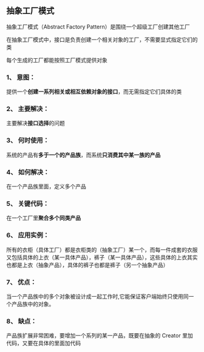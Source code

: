 ## 抽象工厂模式
抽象工厂模式（Abstract Factory Pattern）是围绕一个超级工厂创建其他工厂

在抽象工厂模式中，接口是负责创建一个相关对象的工厂，不需要显式指定它们的类

每个生成的工厂都能按照工厂模式提供对象

### **1、** **意图**：

提供一个**创建一系列相关或相互依赖对象的接口**，而无需指定它们具体的类

### **2、** **主要解决**：

主要解决**接口选择**的问题

### **3、** **何时使用**：

系统的产品有**多于一个的产品族**，而系统**只消费其中某一族的产品**

### **4、** **如何解决**：

在一个产品族里面，定义多个产品

### **5、** **关键代码**：

在一个工厂里**聚合多个同类产品**

### **6、** **应用实例**：

所有的衣柜（具体工厂）都是衣柜类的（抽象工厂）某一个，而每一件成套的衣服又包括具体的上衣（某一具体产品），裤子（某一具体产品），这些具体的上衣其实也都是上衣（抽象产品），具体的裤子也都是裤子（另一个抽象产品）

### **7、** **优点**：

当一个产品族中的多个对象被设计成一起工作时,它能保证客户端始终只使用同一个产品族中的对象。 

### **8、** **缺点**：

产品族扩展非常困难，要增加一个系列的某一产品，既要在抽象的 Creator 里加代码，又要在具体的里面加代码